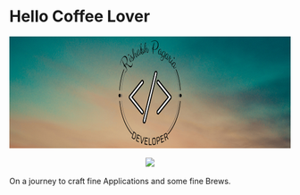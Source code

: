 # Hello Coffee Lover 

<img src ="./Image/background.png" width="100%" height="200px"></img><center>![](https://komarev.com/ghpvc/?username=Rishabh-Pagaria)</center>

On a journey to craft fine Applications and some fine Brews.
